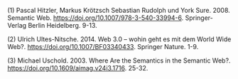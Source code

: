 (1) Pascal Hitzler, Markus Krötzsch Sebastian Rudolph und York Sure. 2008. Semantic Web. https://doi.org/10.1007/978-3-540-33994-6. Springer-Verlag Berlin Heidelberg. 9-13.

(2) Ulrich Ultes-Nitsche. 2014. Web 3.0 – wohin geht es mit dem World Wide Web?. https://doi.org/10.1007/BF03340433. Springer Nature. 1-9.

(3) Michael Uschold. 2003. Where Are the Semantics in the Semantic Web?. https://doi.org/10.1609/aimag.v24i3.1716. 25-32.